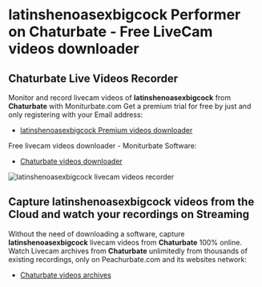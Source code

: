 # latinshenoasexbigcock Performer on Chaturbate - Free LiveCam videos downloader

## Chaturbate Live Videos Recorder

Monitor and record livecam videos of **latinshenoasexbigcock** from **Chaturbate** with Moniturbate.com
Get a premium trial for free by just and only registering with your Email address:
* [latinshenoasexbigcock Premium videos downloader](https://moniturbate.com/request-demo-licence-key.html)

Free livecam videos downloader - Moniturbate Software:
* [Chaturbate videos downloader](https://moniturbate.com/moniturbate-download-software.html)

![latinshenoasexbigcock livecam videos recorder](https://peachurnet.com/templates/moniturbate-software.png)


## Capture latinshenoasexbigcock videos from the Cloud and watch your recordings on Streaming

Without the need of downloading a software, capture **latinshenoasexbigcock** livecam videos from **Chaturbate** 100% online.
Watch Livecam archives from **Chaturbate** unlimitedly from thousands of existing recordings, only on Peachurbate.com and its websites network:
* [Chaturbate videos archives](https://peachurnet.com/)